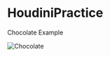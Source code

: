# HoudiniPractice

Chocolate Example

![Chocolate](https://user-images.githubusercontent.com/16706911/71238650-e4eb4580-2319-11ea-9743-b754d55aab89.gif)


